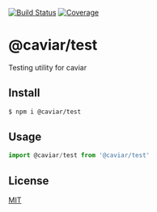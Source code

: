 [![Build Status](https://travis-ci.org/kaelzhang/caviar-test.svg?branch=master)](https://travis-ci.org/kaelzhang/caviar-test)
[![Coverage](https://codecov.io/gh/kaelzhang/caviar-test/branch/master/graph/badge.svg)](https://codecov.io/gh/kaelzhang/caviar-test)
<!-- optional appveyor tst
[![Windows Build Status](https://ci.appveyor.com/api/projects/status/github/kaelzhang/caviar-test?branch=master&svg=true)](https://ci.appveyor.com/project/kaelzhang/caviar-test)
-->
<!-- optional npm version
[![NPM version](https://badge.fury.io/js/@caviar/test.svg)](http://badge.fury.io/js/@caviar/test)
-->
<!-- optional npm downloads
[![npm module downloads per month](http://img.shields.io/npm/dm/@caviar/test.svg)](https://www.npmjs.org/package/@caviar/test)
-->
<!-- optional dependency status
[![Dependency Status](https://david-dm.org/kaelzhang/caviar-test.svg)](https://david-dm.org/kaelzhang/caviar-test)
-->

# @caviar/test

Testing utility for caviar

## Install

```sh
$ npm i @caviar/test
```

## Usage

```js
import @caviar/test from '@caviar/test'
```

## License

[MIT](LICENSE)
